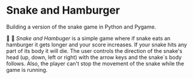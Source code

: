 
# Snake and Hamburger

Building a version of the snake game in Python and Pygame.

:snake: :hamburger: *Snake and Hambuger* is a simple game where if snake eats an
hamburger it gets longer and your score increases. If your snake hits any part of
its body it will die. The user controls the direction of the snake's head (up, down,
left or right) with the arrow keys and the snake´s body follows. Also, the player
can't stop the movement of the snake while the game is running.

